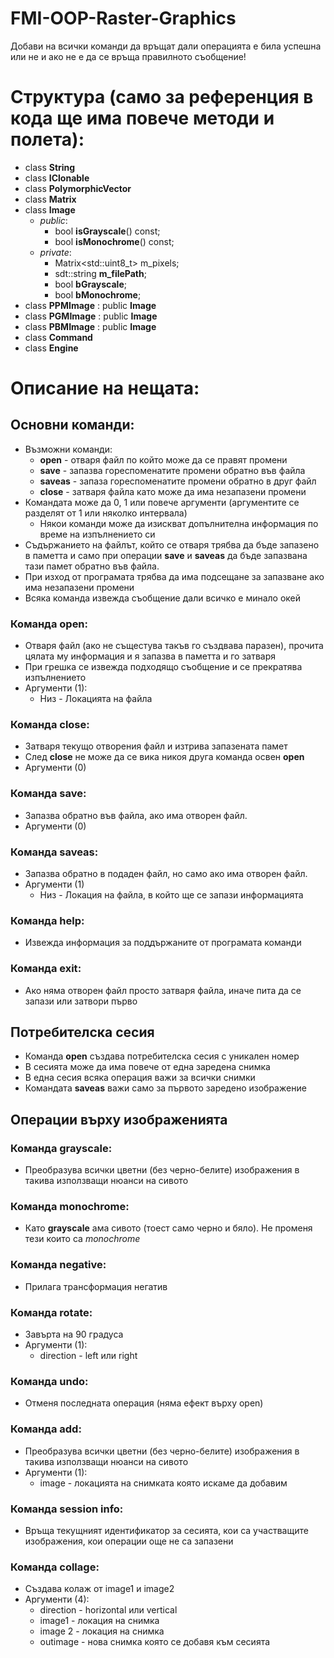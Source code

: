 # FMI-OOP-Raster-Graphics
Добави на всички команди да връщат дали операцията е била успешна или не и ако не е да се връща правилното съобщение!
# Структура (само за референция в кода ще има повече методи и полета):
- class **String**
- class **IClonable**
- class **PolymorphicVector**
- class **Matrix**
- class **Image**
  - *public*:
    - bool **isGrayscale**() const;
    - bool **isMonochrome**() const;
  - *private*:
    - Matrix\<std::uint8_t> m_pixels;
    - sdt::string **m_filePath**;
    - bool **bGrayscale**;
    - bool **bMonochrome**;
- class **PPMImage** : public **Image**
- class **PGMImage** : public **Image**
- class **PBMImage** : public **Image**
- class **Command**
- class **Engine**

# Описание на нещата:
## Основни команди:
- Възможни команди:
  - **open** - отваря файл по който може да се правят промени
  - **save** - запазва гореспоменатите промени обратно във файла
  - **saveas** - запаза гореспоменатите промени обратно в друг файл
  - **close** - затваря файла като може да има незапазени промени
- Командата може да 0, 1 или повече аргументи (аргументите се разделят от 1 или няколко интервала)
  - Някои команди може да изискват допълнителна информация по време на изпълнението си
- Съдържанието на файлът, който се отваря трябва да бъде запазено в паметта и само при операции **save** и **saveas** да бъде запазвана тази памет обратно във файла.
- При изход от програмата трябва да има подсещане за запазване ако има незапазени промени
- Всяка команда извежда съобщение дали всичко е минало окей

### Команда **open**:
- Отваря файл (ако не същестува такъв го създвава паразен), прочита цялата му информация и я запазва в паметта и го затваря
- При грешка се извежда подходящо съобщение и се прекратява изпълнението
- Аргументи (1):
  - Низ - Локацията на файла

### Команда **close**:
- Затваря текущо отворения файл и изтрива запазената памет
- След **close** не може да се вика никоя друга команда освен **open**
- Аргументи (0)

### Команда **save**:
- Запазва обратно във файла, ако има отворен файл.
- Аргументи (0)

### Команда **saveas**:
- Запазва обратно в подаден файл, но само ако има отворен файл.
- Аргументи (1)
  - Низ - Локация на файла, в който ще се запази информацията

### Команда **help**:
- Извежда информация за поддържаните от програмата команди

### Команда **exit**:
- Ако няма отворен файл просто затваря файла, иначе пита да се запази или затвори първо

## Потребителска сесия
- Команда **open** създава потребителска сесия с уникален номер
- В сесията може да има повече от една заредена снимка
- В една сесия всяка операция важи за всички снимки
- Командата **saveas** важи само за първото заредено изображение

## Операции върху изображенията

### Команда **grayscale**:
- Преобразува всички цветни (без черно-белите) изображения в такива използващи нюанси на сивото

### Команда **monochrome**:
- Като **grayscale** ама сивото (тоест само черно и бяло). Не променя тези които са *monochrome*

### Команда **negative**:
- Прилага трансформация негатив

### Команда **rotate**:
- Завърта на 90 градуса
- Аргументи (1):
  - direction - left или right

### Команда **undo**:
- Отменя последната операция (няма ефект върху open)

### Команда **add**:
- Преобразува всички цветни (без черно-белите) изображения в такива използващи нюанси на сивото
- Аргументи (1):
  - image - локацията на снимката която искаме да добавим

### Команда **session info**:
- Връща текущният идентификатор за сесията, кои са участващите изображения, кои операции още не са запазени

### Команда **collage**:
- Създава колаж от image1 и image2
- Аргументи (4):
  - direction - horizontal или vertical 
  - image1 - локация на снимка
  - image 2 - локация на снимка
  - outimage - нова снимка която се добавя към сесията
